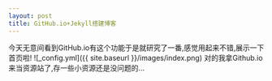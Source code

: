 ```yaml
---
layout: post
title: GitHub.io+Jekyll搭建博客
---
```


今天无意间看到GitHub.io有这个功能于是就研究了一番,感觉用起来不错,展示一下首页啦!
![_config.yml]({{ site.baseurl }}/images/index.png)
对的我拿Github.io来当资源站了,存一些小资源还是没问题的...